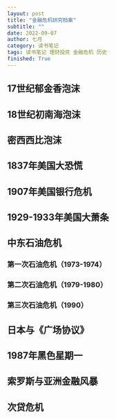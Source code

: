 ```yaml
---
layout: post
title: "金融危机研究档案"
subtitle: ""
date: 2022-09-07
author: 七月
category: 读书笔记
tags: 读书笔记 理财投资 金融危机 历史
finished: True
---
```


## 17世纪郁金香泡沫

## 18世纪初南海泡沫

## 密西西比泡沫

## 1837年美国大恐慌

## 1907年美国银行危机

## 1929-1933年美国大萧条

## 中东石油危机

### 第一次石油危机（1973-1974）

### 第二次石油危机（1979-1980）

### 第三次石油危机（1990）

## 日本与《广场协议》

## 1987年黑色星期一

## 索罗斯与亚洲金融风暴

## 次贷危机

